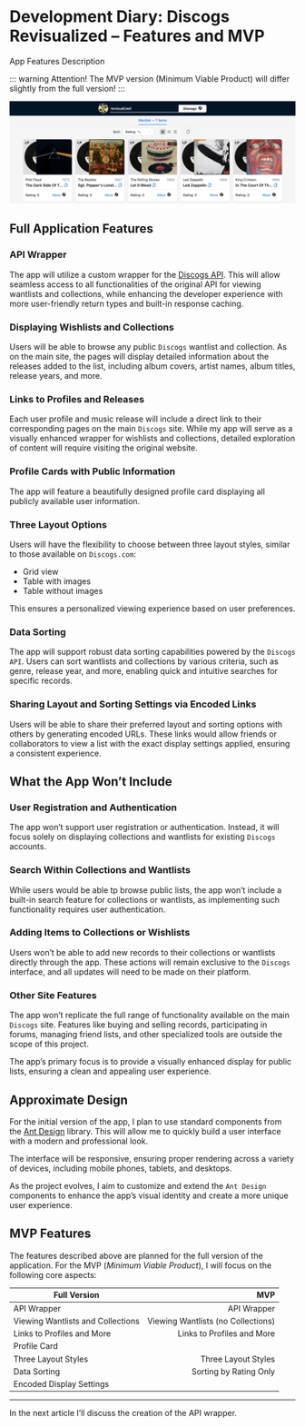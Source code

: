 # Development Diary: Discogs Revisualized – Features and MVP

App Features Description

::: warning Attention!
The MVP version (Minimum Viable Product) will differ slightly from the full version!
:::

![cover](/discogs/features/features_cover.webp)

## Full Application Features

### API Wrapper

The app will utilize a custom wrapper for the [Discogs API](https://www.discogs.com/developers). This will allow seamless access to all functionalities of the original API for viewing wantlists and collections, while enhancing the developer experience with more user-friendly return types and built-in response caching.

### Displaying Wishlists and Collections

Users will be able to browse any public `Discogs` wantlist and collection. As on the main site, the pages will display detailed information about the releases added to the list, including album covers, artist names, album titles, release years, and more.

### Links to Profiles and Releases

Each user profile and music release will include a direct link to their corresponding pages on the main `Discogs` site. While my app will serve as a visually enhanced wrapper for wishlists and collections, detailed exploration of content will require visiting the original website.

### Profile Cards with Public Information

The app will feature a beautifully designed profile card displaying all publicly available user information.

### Three Layout Options

Users will have the flexibility to choose between three layout styles, similar to those available on `Discogs.com`:

- Grid view
- Table with images
- Table without images

This ensures a personalized viewing experience based on user preferences.

### Data Sorting

The app will support robust data sorting capabilities powered by the `Discogs API`. Users can sort wantlists and collections by various criteria, such as genre, release year, and more, enabling quick and intuitive searches for specific records.

### Sharing Layout and Sorting Settings via Encoded Links

Users will be able to share their preferred layout and sorting options with others by generating encoded URLs. These links would allow friends or collaborators to view a list with the exact display settings applied, ensuring a consistent experience.

## What the App Won’t Include

### User Registration and Authentication

The app won’t support user registration or authentication. Instead, it will focus solely on displaying collections and wantlists for existing `Discogs` accounts.

### Search Within Collections and Wantlists

While users would be able tp browse public lists, the app won’t include a built-in search feature for collections or wantlists, as implementing such functionality requires user authentication.

### Adding Items to Collections or Wishlists

Users won’t be able to add new records to their collections or wantlists directly through the app. These actions will remain exclusive to the `Discogs` interface, and all updates will need to be made on their platform.

### Other Site Features

The app won’t replicate the full range of functionality available on the main `Discogs` site. Features like buying and selling records, participating in forums, managing friend lists, and other specialized tools are outside the scope of this project.

The app’s primary focus is to provide a visually enhanced display for public lists, ensuring a clean and appealing user experience.

## Approximate Design

For the initial version of the app, I plan to use standard components from the [Ant Design](https://ant.design/) library. This will allow me to quickly build a user interface with a modern and professional look.

The interface will be responsive, ensuring proper rendering across a variety of devices, including mobile phones, tablets, and desktops.

As the project evolves, I aim to customize and extend the `Ant Design` components to enhance the app’s visual identity and create a more unique user experience.

## MVP Features

The features described above are planned for the full version of the application. For the MVP (_Minimum Viable Product_), I will focus on the following core aspects:

| Full Version | MVP |
| ------------- | -----------:|
| API Wrapper | API Wrapper |
| Viewing Wantlists and Collections | Viewing Wantlists (no Collections) |
| Links to Profiles and More | Links to Profiles and More |
| Profile Card | |
| Three Layout Styles | Three Layout Styles |
| Data Sorting | Sorting by Rating Only |
| Encoded Display Settings | |

---

In the next article I’ll discuss the creation of the API wrapper.